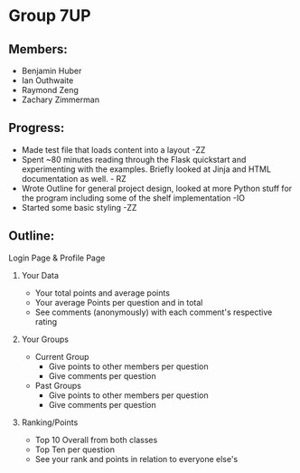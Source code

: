 Group 7UP
=========

## Members: ##

* Benjamin Huber
* Ian Outhwaite
* Raymond Zeng
* Zachary Zimmerman

## Progress: ##

* Made test file that loads content into a layout -ZZ
* Spent ~80 minutes reading through the Flask quickstart and experimenting with the examples. Briefly looked at Jinja and HTML documentation as well. - RZ
* Wrote Outline for general project design, looked at more Python stuff for the program including some of the shelf implementation -IO
* Started some basic styling -ZZ


## Outline: ##

Login Page & Profile Page

1. Your Data
    * Your total points and average points
    * Your average Points per question and in total 
    * See comments (anonymously) with each comment's respective rating

2. Your Groups
    * Current Group
        * Give points to other members per question
        * Give comments per question
    * Past Groups
        * Give points to other members per question
        * Give comments per question

3. Ranking/Points
    * Top 10 Overall from both classes
    * Top Ten per question
    * See your rank and points in relation to everyone else's

